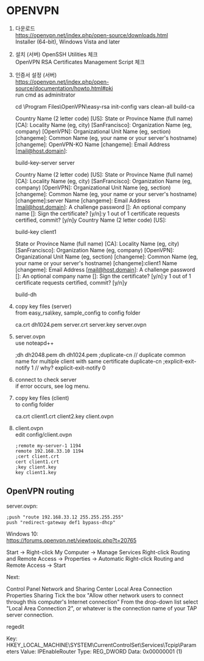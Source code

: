 # OPENVPN

1. 다운로드  
  https://openvpn.net/index.php/open-source/downloads.html  
  Installer (64-bit), Windows Vista and later
2. 설치 (서버)
  OpenSSH Utilities 체크  
  OpenVPN RSA Certificates Management Script 체크  
3. 인증서 설정 (서버)  
  https://openvpn.net/index.php/open-source/documentation/howto.html#pki  
  run cmd as adminitrator
  
      cd \Program Files\OpenVPN\easy-rsa
      init-config
      vars
      clean-all
      build-ca

      Country Name (2 letter code) [US]:
      State or Province Name (full name) [CA]:
      Locality Name (eg, city) [SanFrancisco]:
      Organization Name (eg, company) [OpenVPN]:
      Organizational Unit Name (eg, section) [changeme]:
      Common Name (eg, your name or your server's hostname) [changeme]: OpenVPN-KO
      Name [changeme]:
      Email Address [mail@host.domain]:
      
      build-key-server server

      Country Name (2 letter code) [US]:
      State or Province Name (full name) [CA]:
      Locality Name (eg, city) [SanFrancisco]:
      Organization Name (eg, company) [OpenVPN]:
      Organizational Unit Name (eg, section) [changeme]:
      Common Name (eg, your name or your server's hostname) [changeme]:server
      Name [changeme]:
      Email Address [mail@host.domain]:
      A challenge password []:
      An optional company name []:
      Sign the certificate? [y/n]:y
      1 out of 1 certificate requests certified, commit? [y/n]y
      Country Name (2 letter code) [US]:

      build-key client1    
      
      State or Province Name (full name) [CA]:
      Locality Name (eg, city) [SanFrancisco]:
      Organization Name (eg, company) [OpenVPN]:
      Organizational Unit Name (eg, section) [changeme]:
      Common Name (eg, your name or your server's hostname) [changeme]:client1
      Name [changeme]:
      Email Address [mail@host.domain]:
      A challenge password []:
      An optional company name []:
      Sign the certificate? [y/n]:y
      1 out of 1 certificate requests certified, commit? [y/n]y
      
      build-dh

4. copy key files  (server)  
  from easy_rsa\key, sample_config to config folder

      ca.crt
      dh1024.pem
      server.crt
      server.key
      server.ovpn    

6. server.ovpn  
  use noteapd++

      ;dh dh2048.pem
      dh dh1024.pem
      ;duplicate-cn             // duplicate common name for multiple client with same certificate
      duplicate-cn
      ;explicit-exit-notify 1   // why?
      explicit-exit-notify 0

6. connect to check server  
  if error occurs, see log menu.
7. copy key files (client)  
  to config folder
  
      ca.crt
      client1.crt
      client2.key
      client.ovpn

8. client.ovpn  
  edit config/client.ovpn
  
       ;remote my-server-1 1194
       remote 192.168.33.10 1194
       ;cert client.crt
       cert client1.crt
       ;key client.key
       key client1.key

## OpenVPN routing

server.ovpn:

    ;push "route 192.168.33.12 255.255.255.255"
    push "redirect-gateway def1 bypass-dhcp" 

Windows 10:  
https://forums.openvpn.net/viewtopic.php?t=20765  

Start -> Right-click My Computer -> Manage
Services
Right-click Routing and Remote Access -> Properties -> Automatic
Right-click Routing and Remote Access -> Start

Next:

Control Panel
Network and Sharing Center
Local Area Connection
Properties
Sharing
Tick the box "Allow other network users to connect through this computer's Internet connection"
From the drop-down list select "Local Area Connection 2", or whatever is the connection name of your TAP server connection.

regedit

Key: HKEY_LOCAL_MACHINE\SYSTEM\CurrentControlSet\Services\Tcpip\Parameters
Value: IPEnableRouter
Type: REG_DWORD
Data: 0x00000001 (1)

